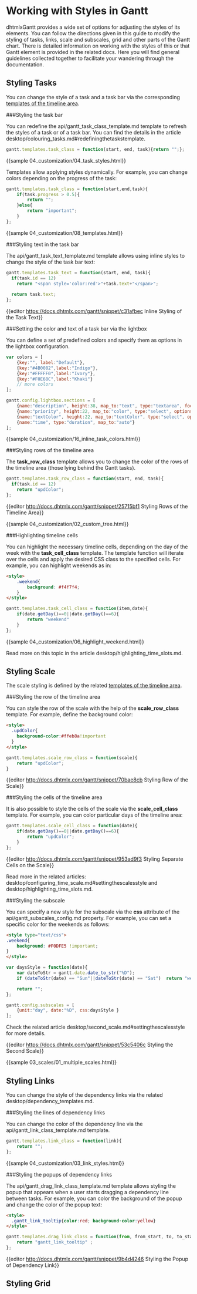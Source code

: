 Working with Styles in Gantt
=========================

dhtmlxGantt provides a wide set of options for adjusting the styles of its elements. You can follow the directions given in this guide to modify the styling of
tasks, links, scale and subscales, grid and other parts of the Gantt chart. There is detailed information on working with the styles of this or that Gantt element is provided
in the related docs. Here you will find general guidelines collected together to facilitate your wandering through the documentation. 

Styling Tasks
----------------

You can change the style of a task and a task bar via the corresponding [templates of the timeline area](desktop/timeline_templates.md).

###Styling the task bar

You can redefine the api/gantt_task_class_template.md template to refresh the styles of a task or of a task bar. 
You can find the details in the article desktop/colouring_tasks.md#redefiningthetaskstemplate.

~~~js
gantt.templates.task_class = function(start, end, task){return "";};
~~~

{{sample 04_customization/04_task_styles.html}}

Templates allow applying styles dynamically. For example, you can change colors depending on the progress of the task:

~~~js
gantt.templates.task_class = function(start,end,task){
	if(task.progress > 0.5){
		return "";
	}else{
		return "important";
	}
};
~~~

{{sample 04_customization/08_templates.html}}

###Styling text in the task bar

The api/gantt_task_text_template.md template allows using inline styles to change the style of the task bar text:

~~~js
gantt.templates.task_text = function(start, end, task){
  if(task.id == 12)
    return "<span style='color:red'>"+task.text+"</span>";
  
  return task.text;
};
~~~

{{editor		https://docs.dhtmlx.com/gantt/snippet/c31afbec		Inline Styling of the Task Text}}


###Setting the color and text of a task bar via the lightbox

You can define a set of predefined colors and specify them as options in the lightbox configuration.

~~~js
var colors = [
	{key:"", label:"Default"},
	{key:"#4B0082",label:"Indigo"},
	{key:"#FFFFF0",label:"Ivory"},
	{key:"#F0E68C",label:"Khaki"}
	// more colors
];

gantt.config.lightbox.sections = [
	{name:"description", height:38, map_to:"text", type:"textarea", focus:true},
	{name:"priority", height:22, map_to:"color", type:"select", options:colors},
	{name:"textColor", height:22, map_to:"textColor", type:"select", options:colors},
	{name:"time", type:"duration", map_to:"auto"}
];
~~~


{{sample 04_customization/16_inline_task_colors.html}}

###Styling rows of the timeline area

The **task_row_class** template allows you to change the color of the rows of the timeline area (those lying behind the Gantt tasks).

~~~js
gantt.templates.task_row_class = function(start, end, task){
  if(task.id == 12)
  	return "updColor";
};
~~~

{{editor	http://docs.dhtmlx.com/gantt/snippet/25715bf1		Styling Rows of the Timeline Area}}

{{sample	04_customization/02_custom_tree.html}}

###Highlighting timeline cells

You can highlight the necessary timeline cells, depending on the day of the week with the **task_cell_class** template. The template function will iterate over the cells and apply the desired CSS
class to the specified cells. For example, you can highlight weekends as in:

~~~html
<style>
	.weekend{
		background: #f4f7f4;
	}	
</style>
~~~

~~~js
gantt.templates.task_cell_class = function(item,date){
	if(date.getDay()==0||date.getDay()==6){
		return "weekend"
	}
};
~~~

{{sample	04_customization/06_highlight_weekend.html}}

Read more on this topic in the article desktop/highlighting_time_slots.md.

Styling Scale
------------

The scale styling is defined by the related [templates of the timeline area](desktop/timeline_templates.md).

###Styling the row of the timeline area

You can style the row of the scale with the help of the **scale_row_class** template. For example, define the background color:

~~~html
<style>
  .updColor{
  	background-color:#ffeb8a!important  	
  }
</style>
~~~

~~~js
gantt.templates.scale_row_class = function(scale){           
	return "updColor";
}
~~~
 
{{editor	http://docs.dhtmlx.com/gantt/snippet/70bae8cb		Styling Row of the Scale}}

###Styling the cells of the timeline area

It is also possible to style the cells of the scale via the **scale_cell_class** template. For example, you can color particular days of the timeline area:

~~~js
gantt.templates.scale_cell_class = function(date){
    if(date.getDay()==0||date.getDay()==6){
        return "updColor";
    }
};
~~~

{{editor	http://docs.dhtmlx.com/gantt/snippet/953ad9f3		Styling Separate Cells on the Scale}}

Read more in the related articles: desktop/configuring_time_scale.md#settingthescalesstyle and desktop/highlighting_time_slots.md.

###Styling the subscale

You can specify a new style for the subscale via the **css** attribute of the api/gantt_subscales_config.md property. For example, you can set a specific color for the weekends as follows:

~~~html
<style type="text/css">
.weekend{
    background: #F0DFE5 !important;
}
</style>
~~~

~~~js
var daysStyle = function(date){
	var dateToStr = gantt.date.date_to_str("%D");
    if (dateToStr(date) == "Sun"||dateToStr(date) == "Sat")  return "weekend";

	return "";
};

gantt.config.subscales = [
	{unit:"day", date:"%D", css:daysStyle }
];
~~~

Check the related article desktop/second_scale.md#settingthescalesstyle for more details.

{{editor		https://docs.dhtmlx.com/gantt/snippet/53c5406c		Styling the Second Scale}}

{{sample	03_scales/01_multiple_scales.html}}


Styling Links
--------------

You can change the style of the dependency links via the related desktop/dependency_templates.md.

###Styling the lines of dependency links

You can change the color of the dependency line via the api/gantt_link_class_template.md template.

~~~js
gantt.templates.link_class = function(link){
    return "";
};
~~~

{{sample  04_customization/03_link_styles.html}}


###Styling the popups of dependency links

The api/gantt_drag_link_class_template.md template allows styling the popup that appears when a user starts dragging a dependency line between tasks. For example, you can color the background of
the popup and change the color of the popup text:

~~~html
<style>
  .gantt_link_tooltip{color:red; background-color:yellow} 
</style> 
~~~


~~~js
gantt.templates.drag_link_class = function(from, from_start, to, to_start) {
    return "gantt_link_tooltip" ;
};
~~~

{{editor	http://docs.dhtmlx.com/gantt/snippet/9b4d4246		Styling the Popup of Dependency Link}}


Styling Grid
------------------
